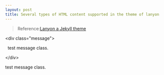 ```yaml
---
layout: post
title: Several types of HTML content supported in the theme of lanyon
---
```


>Reference:[Lanyon a Jekyll theme](http://lanyon.getpoole.com/)

&lt;div class="message"&gt;

&nbsp;&nbsp;test message class.

&lt;/div&gt;


<div class="message">
  test message class.
</div>



